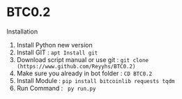 # BTC0.2
Installation
1. Install Python new version
2. Install GIT : ``apt Install git``
3. Download script manual or use git :
``git clone (https://www.github.com/Reyyhs/BTC0.2)``
4. Make sure you already in bot folder :
``CD BTC0.2``
5. Install Module :
``pip install bitcoinlib requests tqdm``
6. Run Command :
`` py run.py``
